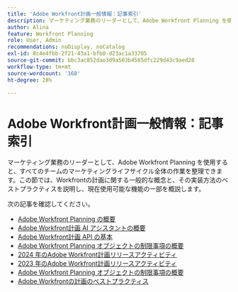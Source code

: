 ```yaml
---
title: 'Adobe Workfront計画一般情報：記事索引'
description: マーケティング業務のリーダーとして、Adobe Workfront Planning を使用すると、すべてのチームのマーケティングライフサイクル全体の作業を整理できます。この節では、Workfrontの計画に関する一般的な概念と、その実装方法のベストプラクティスを説明し、現在使用可能な機能の一部を概説します。
author: Alina
feature: Workfront Planning
role: User, Admin
recommendations: noDisplay, noCatalog
exl-id: 8c4e4fbb-2f21-43a1-bfb0-d23ac1a33705
source-git-commit: bbc3ac852dae3d9a503b4585dfc229d43c9aed28
workflow-type: tm+mt
source-wordcount: '168'
ht-degree: 28%

---
```




# Adobe Workfront計画一般情報：記事索引

マーケティング業務のリーダーとして、Adobe Workfront Planning を使用すると、すべてのチームのマーケティングライフサイクル全体の作業を整理できます。この節では、Workfrontの計画に関する一般的な概念と、その実装方法のベストプラクティスを説明し、現在使用可能な機能の一部を概説します。

次の記事を確認してください。

* [Adobe Workfront Planning の概要](/help/quicksilver/planning/general/planning-overview.md)
* [Adobe Workfront計画 AI アシスタントの概要](/help/quicksilver/planning/general/planning-ai-assistant-overview.md)
* [Adobe Workfront計画 API の基本](/help/quicksilver/planning/general/planning-api-basics.md)
* [Adobe Workfront Planning オブジェクトの制限事項の概要](/help/quicksilver/planning/general/limitations-overview.md)
* [2024 年のAdobe Workfront計画リリースアクティビティ](/help/quicksilver/planning/general/release-activity.md)
* [2023 年のAdobe Workfront計画リリースアクティビティ](/help/quicksilver/planning/general/release-activity-archives-2023.md)
* [Adobe Workfront Planning オブジェクトの制限事項の概要](/help/quicksilver/planning/general/limitations-overview.md)
* [Adobe Workfrontの計画のベストプラクティス](/help/quicksilver/planning/general/planning-best-practices.md)



